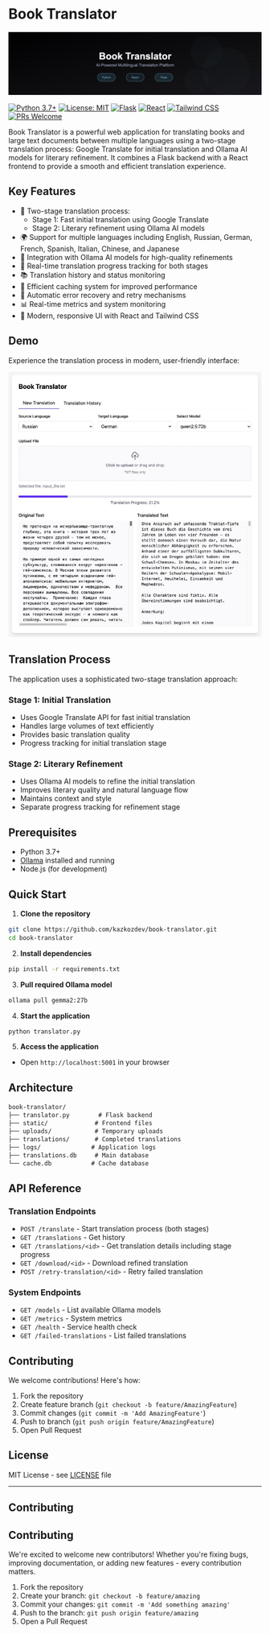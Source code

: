 # Book Translator

![Book Translator](https://raw.githubusercontent.com/KazKozDev/book-translator/main/banner.jpg)

[![Python 3.7+](https://img.shields.io/badge/python-3.7+-blue.svg)](https://www.python.org/downloads/)
[![License: MIT](https://img.shields.io/badge/License-MIT-yellow.svg)](https://opensource.org/licenses/MIT)
[![Flask](https://img.shields.io/badge/flask-%23000.svg?style=flat&logo=flask&logoColor=white)](https://flask.palletsprojects.com/)
[![React](https://img.shields.io/badge/react-%2320232a.svg?style=flat&logo=react&logoColor=%2361DAFB)](https://reactjs.org/)
[![Tailwind CSS](https://img.shields.io/badge/tailwindcss-%2338B2AC.svg?style=flat&logo=tailwind-css&logoColor=white)](https://tailwindcss.com/)
[![PRs Welcome](https://img.shields.io/badge/PRs-welcome-brightgreen.svg)](http://makeapullrequest.com)

Book Translator is a powerful web application for translating books and large text documents between multiple languages using a two-stage translation process: Google Translate for initial translation and Ollama AI models for literary refinement. It combines a Flask backend with a React frontend to provide a smooth and efficient translation experience.

## Key Features

- 🔄 Two-stage translation process:
  - Stage 1: Fast initial translation using Google Translate
  - Stage 2: Literary refinement using Ollama AI models
- 🌍 Support for multiple languages including English, Russian, German, French, Spanish, Italian, Chinese, and Japanese
- 🤖 Integration with Ollama AI models for high-quality refinements
- 🚀 Real-time translation progress tracking for both stages
- 📚 Translation history and status monitoring
- 💾 Efficient caching system for improved performance
- 🔄 Automatic error recovery and retry mechanisms
- 📊 Real-time metrics and system monitoring
- 📱 Modern, responsive UI with React and Tailwind CSS

## Demo

Experience the translation process in modern, user-friendly interface:

![Book Translator Demo](https://raw.githubusercontent.com/KazKozDev/book-translator/main/demo.jpg)

## Translation Process

The application uses a sophisticated two-stage translation approach:

### Stage 1: Initial Translation
- Uses Google Translate API for fast initial translation
- Handles large volumes of text efficiently
- Provides basic translation quality
- Progress tracking for initial translation stage

### Stage 2: Literary Refinement
- Uses Ollama AI models to refine the initial translation
- Improves literary quality and natural language flow
- Maintains context and style
- Separate progress tracking for refinement stage

## Prerequisites

- Python 3.7+
- [Ollama](https://ollama.ai/) installed and running
- Node.js (for development)

## Quick Start

1. **Clone the repository**
```bash
git clone https://github.com/kazkozdev/book-translator.git
cd book-translator
```

2. **Install dependencies**
```bash
pip install -r requirements.txt
```

3. **Pull required Ollama model**
```bash
ollama pull gemma2:27b
```

4. **Start the application**
```bash
python translator.py
```

5. **Access the application**
- Open `http://localhost:5001` in your browser

## Architecture

```
book-translator/
├── translator.py        # Flask backend
├── static/             # Frontend files
├── uploads/            # Temporary uploads
├── translations/       # Completed translations
├── logs/              # Application logs
├── translations.db     # Main database
└── cache.db           # Cache database
```

## API Reference

### Translation Endpoints
- `POST /translate` - Start translation process (both stages)
- `GET /translations` - Get history
- `GET /translations/<id>` - Get translation details including stage progress
- `GET /download/<id>` - Download refined translation
- `POST /retry-translation/<id>` - Retry failed translation

### System Endpoints
- `GET /models` - List available Ollama models
- `GET /metrics` - System metrics
- `GET /health` - Service health check
- `GET /failed-translations` - List failed translations

## Contributing

We welcome contributions! Here's how:

1. Fork the repository
2. Create feature branch (`git checkout -b feature/AmazingFeature`)
3. Commit changes (`git commit -m 'Add AmazingFeature'`)
4. Push to branch (`git push origin feature/AmazingFeature`)
5. Open Pull Request

## License

MIT License - see [LICENSE](LICENSE) file

---

## Contributing

## Contributing

We're excited to welcome new contributors! Whether you're fixing bugs, improving documentation, or adding new features - every contribution matters.

1. Fork the repository
2. Create your branch: `git checkout -b feature/amazing`
3. Commit your changes: `git commit -m 'Add something amazing'`
4. Push to the branch: `git push origin feature/amazing`
5. Open a Pull Request


